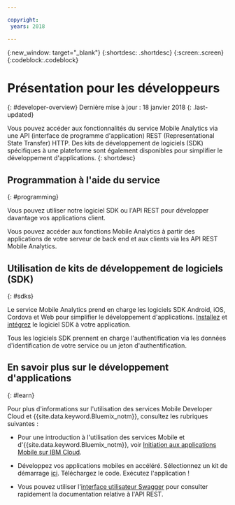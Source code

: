 ```yaml
---

copyright:
 years: 2018

---
```


{:new_window: target="_blank"}
{:shortdesc: .shortdesc}
{:screen:.screen}
{:codeblock:.codeblock}

# Présentation pour les développeurs
{: #developer-overview}
Dernière mise à jour : 18 janvier 2018
{: .last-updated}

Vous pouvez accéder aux fonctionnalités du service Mobile Analytics via une API (interface de programme d'application) REST (Representational State Transfer) HTTP. Des kits de développement de logiciels (SDK) spécifiques à une plateforme sont également disponibles pour simplifier le développement d'applications.
{: shortdesc}

## Programmation à l'aide du service
{: #programming}

Vous pouvez utiliser notre logiciel SDK ou l'API REST pour développer davantage vos applications client.

Vous pouvez accéder aux fonctions Mobile Analytics à partir des applications de votre serveur de back end et aux clients via les API REST Mobile Analytics. 

## Utilisation de kits de développement de logiciels (SDK)
{: #sdks}

Le service Mobile Analytics prend en charge les logiciels SDK Android, iOS, Cordova et Web pour simplifier le développement d'applications. [Installez](available-client-sdk.html) et [intégrez](install-client-sdk.html) le logiciel SDK à votre application.  

Tous les logiciels SDK prennent en charge l'authentification via les données d'identification de votre service ou un jeton d'authentification. 

## En savoir plus sur le développement d'applications
{: #learn}

Pour plus d'informations sur l'utilisation des services Mobile Developer Cloud et {{site.data.keyword.Bluemix_notm}}, consultez les rubriques suivantes :

-   Pour une introduction à l'utilisation des services Mobile et d'{{site.data.keyword.Bluemix_notm}}, voir [Initiation aux applications Mobile sur IBM Cloud](/docs/services/mobile/index.html).

-   Développez vos applications mobiles en accéléré. Sélectionnez un kit de démarrage [ici](https://console.bluemix.net/developer/mobile/dashboard). Téléchargez le code. Exécutez l'application !

-	Vous pouvez utiliser l'[interface utilisateur Swagger](https://mobile-analytics-dashboard.ng.bluemix.net/analytics-service/) pour consulter rapidement la documentation relative à l'API REST. 
